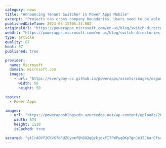 ```yaml
---
category: news
title: "Announcing Tenant Switcher in Power Apps Mobile"
excerpt: "Projects can cross company boundaries. Users need to be able to access all the apps shared to them from any tenant on all of their devices. For these scenarios, Power Apps lets users share apps with guest users from other tenants. I&#8217;m happy to announce that now it is very easy for guest users to&hellip;"
publishedDateTime: 2023-03-15T05:33:00Z
originalUrl: "https://powerapps.microsoft.com/en-us/blog/switch-directories-in-power-apps-mobile/"
webUrl: "https://powerapps.microsoft.com/en-us/blog/switch-directories-in-power-apps-mobile/"
type: article
quality: 87
heat: 87
published: true

provider:
  name: Microsoft
  domain: microsoft.com
  images:
    - url: "https://everyday-cc.github.io/powerapps/assets/images/organizations/microsoft.com-50x50.jpg"
      width: 50
      height: 50

topics:
  - Power Apps

images:
  - url: "https://powerappsblogscdn.azureedge.net/wp-content/uploads/2023/01/ezgif-3-cfa2270e81-take-2.gif"
    width: 574
    height: 1110
    isCached: true

secured: "gtIrAOVf2CbVKfoRUZCyoefQh8O2qQzkjoxfI7FWPyqQKp7gnJe35JbarCfs4p+3Zbcy5a2GBWVoV3RS/+6cW3PdbaI7YDmqGJqkHREmkNlRml9I4BpLX3vaoIvJ1UADapzV15Q6EL8XaVlvDBP78i1xwOpSnKWxl+CPhHETGBNvpMDvYud46b83TADqcsOeDzd7V9RFYZNsvVkxnRR7xQn9SS2jhRHjpu4a++HM+y1kCoL0nx4OnFGhDwi+hgQ12oZO+YcIW8NubyNB76lgOPVwp/7Y42Hb6mzqPqio5hElQuoCsteNlQ/GsSCxd9kJHy4X8/7bldGB5HfE0EYVBAu2vxIAU3fwAfo+F3rDFNY=;RQK3TluN+75r7JS28g+Ujg=="
---
```


